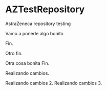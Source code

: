 


# AZTestRepository
AstraZeneca repository testing 

Vamo a ponerle algo bonito 

Fin.

Otro fin.

Otra cosa bonita
Fin.

Realizando cambios.


Realizando cambios 2.
Realizando cambios 3.
 

